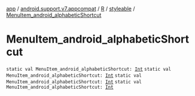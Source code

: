 [app](../../../index.md) / [android.support.v7.appcompat](../../index.md) / [R](../index.md) / [styleable](index.md) / [MenuItem_android_alphabeticShortcut](.)

# MenuItem_android_alphabeticShortcut

`static val MenuItem_android_alphabeticShortcut: `[`Int`](https://kotlinlang.org/api/latest/jvm/stdlib/kotlin/-int/index.html)
`static val MenuItem_android_alphabeticShortcut: `[`Int`](https://kotlinlang.org/api/latest/jvm/stdlib/kotlin/-int/index.html)
`static val MenuItem_android_alphabeticShortcut: `[`Int`](https://kotlinlang.org/api/latest/jvm/stdlib/kotlin/-int/index.html)
`static val MenuItem_android_alphabeticShortcut: `[`Int`](https://kotlinlang.org/api/latest/jvm/stdlib/kotlin/-int/index.html)